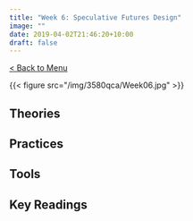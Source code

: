 ```yaml
---
title: "Week 6: Speculative Futures Design"
image: ""
date: 2019-04-02T21:46:20+10:00
draft: false
---
```

[< Back to Menu](/3580qca/)

{{< figure src="/img/3580qca/Week06.jpg" >}}

## Theories


## Practices


## Tools 


## Key Readings

